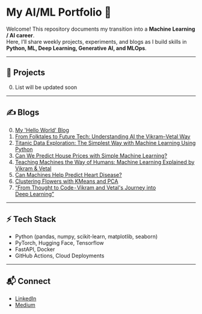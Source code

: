 # My AI/ML Portfolio 🚀

Welcome! This repository documents my transition into a **Machine Learning / AI career**.  
Here, I’ll share weekly projects, experiments, and blogs as I build skills in **Python, ML, Deep Learning, Generative AI, and MLOps**.

---

## 📂 Projects
0. List will be updated soon

---

## ✍️ Blogs
0. [My 'Hello World' Blog](https://medium.com/@aiwithaditya/understanding-ai-one-simple-story-at-a-time-d5ae679183f4)
1. [From Folktales to Future Tech: Understanding AI the Vikram–Vetal Way](https://medium.com/@aiwithaditya/from-folktales-to-future-tech-understanding-ai-the-vikram-vetal-way-0cdf6e0954fe)
2. [Titanic Data Exploration: The Simplest Way with Machine Learning Using Python](https://medium.com/@aiwithaditya/titanic-data-exploration-the-simplest-way-with-machine-learning-using-python-371311159c35)
3. [Can We Predict House Prices with Simple Machine Learning?](https://medium.com/@aiwithaditya/can-we-predict-house-prices-with-simple-machine-learning-14eea6daedc1)
4. [Teaching Machines the Way of Humans: Machine Learning Explained by Vikram & Vetal](https://medium.com/@aiwithaditya/teaching-machines-the-way-of-humans-machine-learning-explained-by-vikram-vetal-7344378db644)
5. [Can Machines Help Predict Heart Disease?](https://medium.com/@aiwithaditya/can-machines-help-predict-heart-disease-98f3877159e2)
6. [Clustering Flowers with KMeans and PCA](https://medium.com/@aiwithaditya/clustering-flowers-with-kmeans-and-pca-bdf33753dae9)
7. [“From Thought to Code - Vikram and Vetal's Journey into Deep Learning”](https://medium.com/@aiwithaditya/from-thought-to-code-vikram-and-vetals-journey-into-deep-learning-02cff079dee5)

---

## ⚡ Tech Stack
- Python (pandas, numpy, scikit-learn, matplotlib, seaborn)
- PyTorch, Hugging Face, Tensorflow
- FastAPI, Docker
- GitHub Actions, Cloud Deployments

---

## 📬 Connect
- [LinkedIn](https://www.linkedin.com/in/aditya-narayan-mishra-9b7254188/)
- [Medium](https://medium.com/@aiwithaditya)
